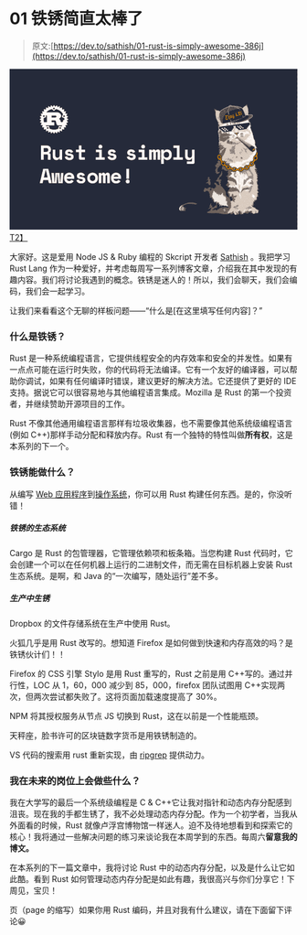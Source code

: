 # 01 铁锈简直太棒了

> 原文:[https://dev.to/sathish/01-rust-is-simply-awesome-386j](https://dev.to/sathish/01-rust-is-simply-awesome-386j)

[![Cover](img/f4fc0fc0274d871f3479217a8fc17b3f.png)T2】](https://res.cloudinary.com/practicaldev/image/fetch/s--6aU7ftc1--/c_limit%2Cf_auto%2Cfl_progressive%2Cq_auto%2Cw_880/https://www.skcript.com/svrmedia/heroes/rust-is-simply-awesome%401.5x.png)

大家好。这是爱用 Node JS & Ruby 编程的 Skcript 开发者 [Sathish](https://twitter.com/SathishCodes) 。我把学习 Rust Lang 作为一种爱好，并考虑每周写一系列博客文章，介绍我在其中发现的有趣内容。我们将讨论我遇到的概念。铁锈是迷人的！所以，我们会聊天，我们会编码，我们会一起学习。

让我们来看看这个无聊的样板问题——“什么是[在这里填写任何内容]？”

### [](#what-is-rust)什么是铁锈？

Rust 是一种系统编程语言，它提供线程安全的内存效率和安全的并发性。如果有一点点可能在运行时失败，你的代码将无法编译。它有一个友好的编译器，可以帮助你调试，如果有任何编译时错误，建议更好的解决方法。它还提供了更好的 IDE 支持。据说它可以很容易地与其他编程语言集成。Mozilla 是 Rust 的第一个投资者，并继续赞助开源项目的工作。

Rust 不像其他通用编程语言那样有垃圾收集器，也不需要像其他系统级编程语言(例如 C++)那样手动分配和释放内存。Rust 有一个独特的特性叫做**所有权**，这是本系列的下一个。

### [](#what-can-you-do-with-rust)铁锈能做什么？

从编写 [Web 应用程序](https://rocket.rs/)到[操作系统](https://github.com/redox-os/redox)，你可以用 Rust 构建任何东西。是的，你没听错！

##### [](#rusts-ecosystem)铁锈的生态系统

Cargo 是 Rust 的包管理器，它管理依赖项和板条箱。当您构建 Rust 代码时，它会创建一个可以在任何机器上运行的二进制文件，而无需在目标机器上安装 Rust 生态系统。是啊，和 Java 的“一次编写，随处运行”差不多。

##### [](#rust-in-production)生产中生锈

Dropbox 的文件存储系统在生产中使用 Rust。

火狐几乎是用 Rust 改写的。想知道 Firefox 是如何做到快速和内存高效的吗？是铁锈伙计们！！

Firefox 的 CSS 引擎 Stylo 是用 Rust 重写的，Rust 之前是用 C++写的。通过并行性，LOC 从 1，60，000 减少到 85，000，firefox 团队试图用 C++实现两次，但两次尝试都失败了。这将页面加载速度提高了 30%。

NPM 将其授权服务从节点 JS 切换到 Rust，这在以前是一个性能瓶颈。

天秤座，脸书许可的区块链数字货币是用铁锈制造的。

VS 代码的搜索用 rust 重新实现，由 [ripgrep](https://github.com/BurntSushi/ripgrep) 提供动力。

### [](#what-will-i-be-doing-in-my-future-posts)我在未来的岗位上会做些什么？

我在大学写的最后一个系统级编程是 C & C++它让我对指针和动态内存分配感到沮丧。现在我的手都生锈了，我不必处理动态内存分配。作为一个初学者，当我从外面看的时候，Rust 就像卢浮宫博物馆一样迷人。迫不及待地想看到和探索它的核心！我将通过一些解决问题的练习来谈论我在本周学到的东西。每周六**留意我的博文。**

在本系列的下一篇文章中，我将讨论 Rust 中的动态内存分配，以及是什么让它如此酷。看到 Rust 如何管理动态内存分配是如此有趣，我很高兴与你们分享它！下周见，宝贝！

页（page 的缩写）如果你用 Rust 编码，并且对我有什么建议，请在下面留下评论😀